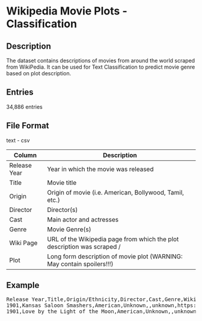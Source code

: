 # Wikipedia Movie Plots - Classification
## Description

The dataset contains descriptions of movies from around the world scraped from WikiPedia. 
It can be used for Text Classification to predict movie genre based on plot description.

## Entries
34,886 entries

## File Format
text - csv  

| Column | Description        |
| ----- | ------------------ |
|Release Year | Year in which the movie was released |
|Title| Movie title|
|Origin | Origin of movie (i.e. American, Bollywood, Tamil, etc.) |
|Director | Director(s)|
|Cast |Main actor and actresses |
|Genre | Movie Genre(s) |
|Wiki Page| URL of the Wikipedia page from which the plot description was scraped /
|Plot| Long form description of movie plot (WARNING: May contain spoilers!!!) |

## Example
<pre>
Release Year,Title,Origin/Ethnicity,Director,Cast,Genre,Wiki Page,Plot
1901,Kansas Saloon Smashers,American,Unknown,,unknown,https://en.wikipedia.org/wiki/Kansas_Saloon_Smashers,"A bartender is working at a saloon, serving drinks to customers. After he fills a stereotypically Irish man's bucket with beer, Carrie Nation and her followers burst inside. They assault the Irish man, pulling his hat over his eyes and then dumping the beer over his head. The group then begin wrecking the bar, smashing the fixtures, mirrors, and breaking the cash register. The bartender then sprays seltzer water in Nation's face before a group of policemen appear and order everybody to leave.[1]"
1901,Love by the Light of the Moon,American,Unknown,,unknown,https://en.wikipedia.org/wiki/Love_by_the_Light_of_the_Moon,"The moon, painted with a smiling face hangs over a park at night. A young couple walking past a fence learn on a railing and look up. The moon smiles. They embrace, and the moon's smile gets bigger. They then sit down on a bench by a tree. The moon's view is blocked, causing him to frown. In the last scene, the man fans the woman with his hat because the moon has left the sky and is perched over her shoulder to see everything better."
</pre>






